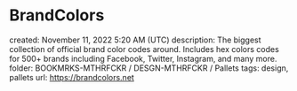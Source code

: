 # BrandColors

created: November 11, 2022 5:20 AM (UTC)
description: The biggest collection of official brand color codes around. Includes hex colors codes for 500+ brands including Facebook, Twitter, Instagram, and many more.
folder: BOOKMRKS-MTHRFCKR / DESGN-MTHRFCKR / Pallets
tags: design, pallets
url: https://brandcolors.net